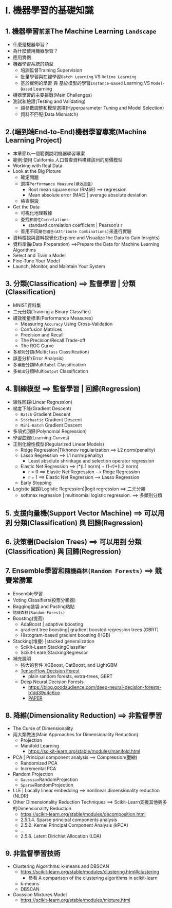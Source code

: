 # I. 機器學習的基礎知識

## 1. 機器學習`前景`The Machine Learning `Landscape`
- 什麼是機器學習？
- 為什麼使用機器學習？
- 應用實例
- 機器學習系統的類型
  - 培訓監督Training Supervision
  - 批量學習與在線學習`Batch Learning` VS `Online Learning`
  - 基於實例的學習 與 基於模型的學習`Instance-Based` Learning VS `Model-Based` Learning
- 機器學習的主要挑戰(Main Challenges)
- 測試和驗證(Testing and Validating)
  - 超參數調整和模型選擇(Hyperparameter Tuning and Model Selection)
  - 資料不匹配(Data Mismatch)

## 2.(端到端End-to-End)機器學習專案(Machine Learning Project)
- 本章節以一個範例說明機器學習專案
- 範例:使用 California 人口普查資料構建該州的房價模型
- Working with Real Data
- Look at the Big Picture
  - 確定問題
  - 選擇`Performance Measure(績效度量)`
    - Root mean square error (RMSE) ==> regression
    - Mean absolute error (MAE) | average absolute deviation
  - 檢查假設 
- Get the Data
  - 可視化地理數據
  - 查找`相關性Correlations`
    - standard correlation coefficient | Pearson’s r  
  - 善用不同`屬性組合(Attribute Combinations)`來進行實驗 
- 資料檢視與資料視覺化(Explore and Visualize the Data to Gain Insights)
- 資料準備(Data Preparation) ==>Prepare the Data for Machine Learning Algorithms
- Select and Train a Model
- Fine-Tune Your Model
- Launch, Monitor, and Maintain Your System

## 3. 分類(Classification) ==> 監督學習 | 分類(Classification)
- MNIST資料集
- 二元分類(Training a Binary Classifier)
- 績效衡量標準(Performance Measures)
  - Measuring `Accuracy` Using Cross-Validation
  - Confusion Matrices
  - Precision and Recall
  - The Precision/Recall Trade-off
  - The ROC Curve 
- 多`類別`分類(Multi`class` Classification)
- 誤差分析(Error Analysis)
- 多`標籤`分類Multi`label` Classification
- 多`輸出`分類Multi`output` Classification

## 4. 訓練模型  ==> 監督學習 | 回歸(Regression)
- 線性回歸(Linear Regression)
- 梯度下降(Gradient Descent)
  - `Batch` Gradient Descent
  - `Stochastic` Gradient Descent
  - `Mini-Batch` Gradient Descent 
- 多項式回歸(Polynomial Regression)
- 學習曲線(Learning Curves)
- 正則化線性模型(Regularized Linear Models)
  - Ridge Regression|Tikhonov regularization ==> L2 norm(penality)
  - Lasso Regression ==> L1 norm(penality)
    - Least absolute shrinkage and selection operator regression 
  - Elastic Net Regression ==> r*(L1 norm) + (1-r)*(L2 norm)
    - r = 0 ==> Elastic Net Regression --> Ridge Regression
    - r = 1 ==> Elastic Net Regression --> Lasso Regression
  - Early Stopping
- Logistic 回歸(Logistic Regression)|logit regression ==> 二元分類
  - softmax regression | multinomial logistic regression. ==> 多類別分類

## 5. 支援向量機(Support Vector Machine)  ==>  可以用到 分類(Classification) 與 回歸(Regression)

## 6. 決策樹(Decision Trees) ==>  可以用到 分類(Classification) 與 回歸(Regression)

## 7. Ensemble學習和`隨機森林(Random Forests)` ==>  競賽常勝軍
- Ensemble學習
- Voting Classifiers(投票分類器)
- Bagging裝袋 and Pasting粘貼
- `隨機森林(Random Forests)`
- Boosting(提高)
  - AdaBoost | adaptive boosting
  - gradient tree boosting| gradient boosted regression trees (GBRT)
  - Histogram-based gradient boosting (HGB) 
- Stacking(堆疊) |stacked generalization
  - Scikit-Learn|StackingClassifier
  - Scikit-Learn|StackingRegressor 
- 補充說明
  - 強大的套件 XGBoost, CatBoost, and LightGBM
  - [TensorFlow Decision Forest](https://www.tensorflow.org/decision_forests?hl=zh-tw)
    - plain random forests, extra-trees, GBRT 
  - Deep Neural Decision Forests
    - https://blog.goodaudience.com/deep-neural-decision-forests-b1dd39c4c6ce
    - [PAPER](https://ieeexplore.ieee.org/document/7410529?denied=) 


## 8. 降維(Dimensionality Reduction)  ==>  非監督學習
- The Curse of Dimensionality
- 兩大類做法(Main Approaches for Dimensionality Reduction)
  - Projection
  - Manifold Learning
    - https://scikit-learn.org/stable/modules/manifold.html 
- PCA | Principal component analysis ==> Compression(壓縮)
  - Randomized PCA
  - Incremental PCA 
- Random Projection
  - `Gaussian`RandomProjection
  - `Sparse`RandomProjection 
- LLE | Locally linear embedding ==> nonlinear dimensionality reduction (NLDR)
- Other Dimensionality Reduction Techniques ==> Scikit-Learn支援其他夠多的Dimensionality Reduction
  - https://scikit-learn.org/stable/modules/decomposition.html
  - 2.5.1.4. Sparse principal components analysis
  - 2.5.2. Kernel Principal Component Analysis (kPCA)
  - ...
  - 2.5.8. Latent Dirichlet Allocation (LDA)

## 9. 非監督學習技術
- Clustering Algorithms: k-means and DBSCAN
  - https://scikit-learn.org/stable/modules/clustering.html#clustering
    - 參看 A comparison of the clustering algorithms in scikit-learn 
  - k-means
  - DBSCAN 
- Gaussian Mixtures Model
  - https://scikit-learn.org/stable/modules/mixture.html 
